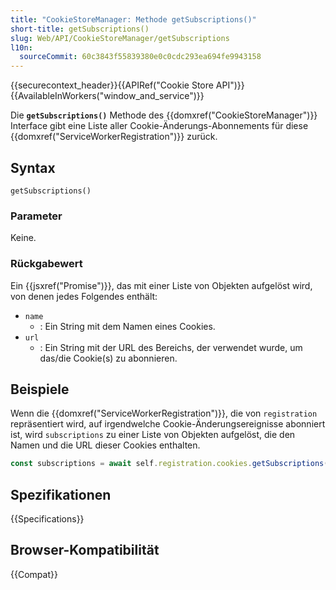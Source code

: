 ```yaml
---
title: "CookieStoreManager: Methode getSubscriptions()"
short-title: getSubscriptions()
slug: Web/API/CookieStoreManager/getSubscriptions
l10n:
  sourceCommit: 60c3843f55839380e0c0cdc293ea694fe9943158
---
```


{{securecontext_header}}{{APIRef("Cookie Store API")}}{{AvailableInWorkers("window_and_service")}}

Die **`getSubscriptions()`** Methode des {{domxref("CookieStoreManager")}} Interface gibt eine Liste aller Cookie-Änderungs-Abonnements für diese {{domxref("ServiceWorkerRegistration")}} zurück.

## Syntax

```js-nolint
getSubscriptions()
```

### Parameter

Keine.

### Rückgabewert

Ein {{jsxref("Promise")}}, das mit einer Liste von Objekten aufgelöst wird, von denen jedes Folgendes enthält:

- `name`
  - : Ein String mit dem Namen eines Cookies.
- `url`
  - : Ein String mit der URL des Bereichs, der verwendet wurde, um das/die Cookie(s) zu abonnieren.

## Beispiele

Wenn die {{domxref("ServiceWorkerRegistration")}}, die von `registration` repräsentiert wird, auf irgendwelche Cookie-Änderungsereignisse abonniert ist, wird `subscriptions` zu einer Liste von Objekten aufgelöst, die den Namen und die URL dieser Cookies enthalten.

```js
const subscriptions = await self.registration.cookies.getSubscriptions();
```

## Spezifikationen

{{Specifications}}

## Browser-Kompatibilität

{{Compat}}
